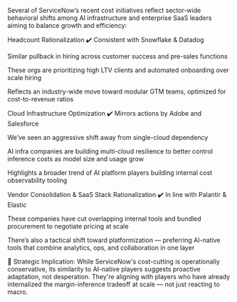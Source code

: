 Several of ServiceNow’s recent cost initiatives reflect sector-wide behavioral shifts among AI infrastructure and enterprise SaaS leaders aiming to balance growth and efficiency:

Headcount Rationalization
✔️ Consistent with Snowflake & Datadog

Similar pullback in hiring across customer success and pre-sales functions

These orgs are prioritizing high LTV clients and automated onboarding over scale hiring

Reflects an industry-wide move toward modular GTM teams, optimized for cost-to-revenue ratios

Cloud Infrastructure Optimization
✔️ Mirrors actions by Adobe and Salesforce

We’ve seen an aggressive shift away from single-cloud dependency

AI infra companies are building multi-cloud resilience to better control inference costs as model size and usage grow

Highlights a broader trend of AI platform players building internal cost observability tooling

Vendor Consolidation & SaaS Stack Rationalization
✔️ In line with Palantir & Elastic

These companies have cut overlapping internal tools and bundled procurement to negotiate pricing at scale

There’s also a tactical shift toward platformization — preferring AI-native tools that combine analytics, ops, and collaboration in one layer

🧠 Strategic Implication:
While ServiceNow's cost-cutting is operationally conservative, its similarity to AI-native players suggests proactive adaptation, not desperation. They're aligning with players who have already internalized the margin-inference tradeoff at scale — not just reacting to macro.


